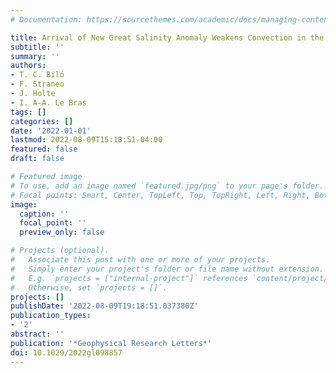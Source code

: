 ```yaml
---
# Documentation: https://sourcethemes.com/academic/docs/managing-content/

title: Arrival of New Great Salinity Anomaly Weakens Convection in the Irminger Sea
subtitle: ''
summary: ''
authors:
- T. C. Biló
- F. Straneo
- J. Holte
- I. A‐A. Le Bras
tags: []
categories: []
date: '2022-01-01'
lastmod: 2022-08-09T15:18:51-04:00
featured: false
draft: false

# Featured image
# To use, add an image named `featured.jpg/png` to your page's folder.
# Focal points: Smart, Center, TopLeft, Top, TopRight, Left, Right, BottomLeft, Bottom, BottomRight.
image:
  caption: ''
  focal_point: ''
  preview_only: false

# Projects (optional).
#   Associate this post with one or more of your projects.
#   Simply enter your project's folder or file name without extension.
#   E.g. `projects = ["internal-project"]` references `content/project/deep-learning/index.md`.
#   Otherwise, set `projects = []`.
projects: []
publishDate: '2022-08-09T19:18:51.037380Z'
publication_types:
- '2'
abstract: ''
publication: '*Geophysical Research Letters*'
doi: 10.1029/2022gl098857
---
```

